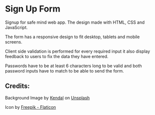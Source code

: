 # Sign Up Form
Signup for safe mind web app. The design made with HTML, CSS and JavaScript.

The form has a responsive design to fit desktop, tablets and mobile screens.

Client side validation is performed for every required input it also display feedback to users to fix the data they have entered.

Passwords have to be at least 6 characters long to be valid and both password inputs have to match to be able to send the form. 


## Credits:
Background Image by <a href="https://unsplash.com/@hikendal?utm_content=creditCopyText&utm_medium=referral&utm_source=unsplash">Kendal</a> on <a href="https://unsplash.com/photos/white-trees-RLlwhlh0KpM?utm_content=creditCopyText&utm_medium=referral&utm_source=unsplash">Unsplash</a>
  
Icon by <a href="https://www.flaticon.com/free-icons/cloud" title="cloud icons">Freepik - Flaticon</a>